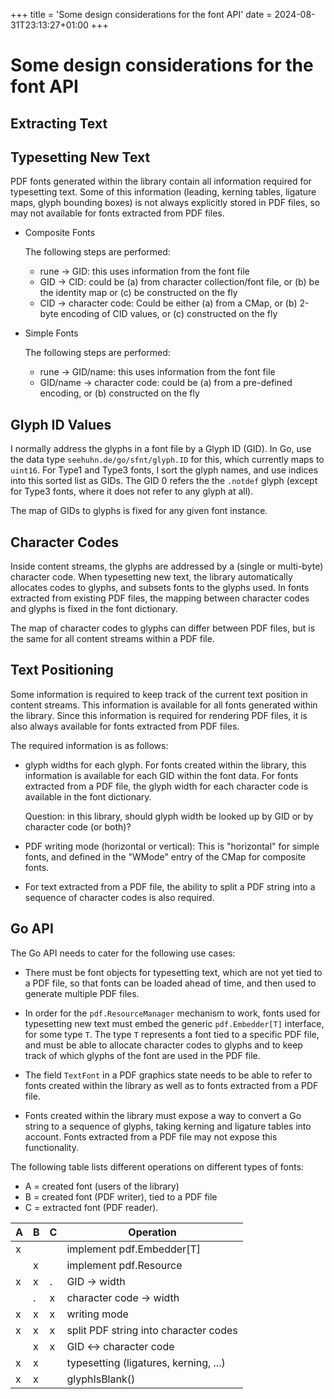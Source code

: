 +++
title = 'Some design considerations for the font API'
date = 2024-08-31T23:13:27+01:00
+++

# Some design considerations for the font API

## Extracting Text

## Typesetting New Text

PDF fonts generated within the library contain all information required for
typesetting text. Some of this information (leading, kerning tables, ligature
maps, glyph bounding boxes) is not always explicitly stored in PDF files, so
may not available for fonts extracted from PDF files.

- Composite Fonts

  The following steps are performed:
  - rune -> GID: this uses information from the font file
  - GID -> CID: could be (a) from character collection/font file,
    or (b) be the identity map or (c) be constructed on the fly
  - CID -> character code: Could be either (a) from a CMap, or (b) 2-byte
    encoding of CID values, or (c) constructed on the fly

- Simple Fonts

  The following steps are performed:
  - rune -> GID/name: this uses information from the font file
  - GID/name -> character code: could be (a) from a pre-defined encoding, or (b)
    constructed on the fly

## Glyph ID Values

I normally address the glyphs in a font file by a Glyph ID (GID).
In Go, use the data type `seehuhn.de/go/sfnt/glyph.ID` for this,
which currently maps to `uint16`.  For Type1 and Type3 fonts,
I sort the glyph names, and use indices into this sorted list
as GIDs.  The GID 0 refers the the `.notdef` glyph (except for Type3 fonts,
where it does not refer to any glyph at all).

The map of GIDs to glyphs is fixed for any given font instance.

## Character Codes

Inside content streams, the glyphs are addressed by a (single or multi-byte)
character code.  When typesetting new text, the library automatically allocates
codes to glyphs, and subsets fonts to the glyphs used.  In fonts extracted from
existing PDF files, the mapping between character codes and glyphs is fixed
in the font dictionary.

The map of character codes to glyphs can differ between PDF files, but is the
same for all content streams within a PDF file.


## Text Positioning

Some information is required to keep track of the current text position in
content streams.  This information is available for all fonts generated within
the library. Since this information is required for rendering PDF files, it is
also always available for fonts extracted from PDF files.

The required information is as follows:

  - glyph widths for each glyph.
    For fonts created within the library, this information is available
    for each GID within the font data.
    For fonts extracted from a PDF file, the glyph width for each
    character code is available in the font dictionary.

    Question: in this library, should glyph width be looked up by GID or by
    character code (or both)?

  - PDF writing mode (horizontal or vertical): This is "horizontal" for
    simple fonts, and defined in the "WMode" entry of the CMap for composite
    fonts.

  - For text extracted from a PDF file, the ability to split a PDF string
    into a sequence of character codes is also required.

## Go API

The Go API needs to cater for the following use cases:

  - There must be font objects for typesetting text, which are not yet tied to
    a PDF file, so that fonts can be loaded ahead of time, and then used to
    generate multiple PDF files.

  - In order for the `pdf.ResourceManager` mechanism to work,
    fonts used for typesetting new text must embed the generic
    `pdf.Embedder[T]` interface, for some type `T`.
    The type `T` represents a font tied to a specific PDF file,
    and must be able to allocate character codes to glyphs and to keep
    track of which glyphs of the font are used in the PDF file.

  - The field `TextFont` in a PDF graphics state needs to be able to refer to
    fonts created within the library as well as to fonts extracted from a PDF
    file.

  - Fonts created within the library must expose a way to convert
    a Go string to a sequence of glyphs, taking kerning and ligature
    tables into account.  Fonts extracted from a PDF file may not
    expose this functionality.

The following table lists different operations on different types of fonts:
- A = created font (users of the library)
- B = created font (PDF writer), tied to a PDF file
- C = extracted font (PDF reader).

| A | B | C | Operation
|---|---|---|-----------
| x |   |   | implement pdf.Embedder[T]
|   | x |   | implement pdf.Resource
| x | x | . | GID -> width
|   | . | x | character code -> width
| x | x | x | writing mode
| x | x | x | split PDF string into character codes
|   | x | x | GID <-> character code
| x | x |   | typesetting (ligatures, kerning, ...)
| x | x |   | glyphIsBlank()
